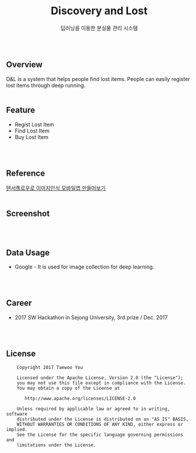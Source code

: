 <h1 align=center>Discovery and Lost</h1>
<p align=center>딥러닝을 이용한 분실물 관리 시스템</p>
<br>

<br>

## Overview
D&L is a system that helps people find lost items. People can easily register lost items through deep running.
<br><br>

## Feature
<ul>
  <li>Regist Lost Item
  <li>Find Lost Item
  <li>Buy Lost Item
</ul>
<br><br>

## Reference
<a href='https://meisteruser.net/devflow/2209'>텐서플로우로 이미지인식 모바일앱 만들어보기</a>
<br><br>

## Screenshot

<br><br>

## Data Usage
<ul>
  <li>Google - It is used for image collection for deep learning.
</ul>
<br><br>

## Career
<ul>
  <li>2017 SW Hackathon in Sejong University, 3rd prize / Dec. 2017
</ul>
<br><br>

## License
```
    Copyright 2017 Taewoo You

    Licensed under the Apache License, Version 2.0 (the "License");
    you may not use this file except in compliance with the License.
    You may obtain a copy of the License at

       http://www.apache.org/licenses/LICENSE-2.0

    Unless required by applicable law or agreed to in writing, software
    distributed under the License is distributed on an "AS IS" BASIS,
    WITHOUT WARRANTIES OR CONDITIONS OF ANY KIND, either express or implied.
    See the License for the specific language governing permissions and
    limitations under the License.
```
